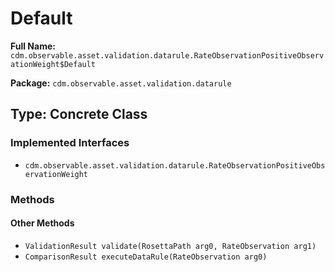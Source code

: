 # Default

**Full Name:** `cdm.observable.asset.validation.datarule.RateObservationPositiveObservationWeight$Default`

**Package:** `cdm.observable.asset.validation.datarule`

## Type: Concrete Class

### Implemented Interfaces

- `cdm.observable.asset.validation.datarule.RateObservationPositiveObservationWeight`

### Methods

#### Other Methods

- `ValidationResult validate(RosettaPath arg0, RateObservation arg1)`
- `ComparisonResult executeDataRule(RateObservation arg0)`


